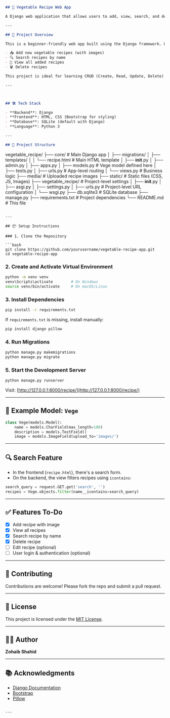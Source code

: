 
```markdown
## 🥗 Vegetable Recipe Web App

A Django web application that allows users to add, view, search, and delete vegetable recipes with image support.

---

## 📌 Project Overview

This is a beginner-friendly web app built using the Django framework. Users can:

- 📥 Add new vegetable recipes (with images)
- 🔍 Search recipes by name
- 🧾 View all added recipes
- 🗑️ Delete recipes

This project is ideal for learning CRUD (Create, Read, Update, Delete) operations in Django.

---



## 🛠️ Tech Stack

- **Backend**: Django
- **Frontend**: HTML, CSS (Bootstrap for styling)
- **Database**: SQLite (default with Django)
- **Language**: Python 3

---

## 📂 Project Structure

```

vegetable\_recipe/
├── core/                  # Main Django app
│   ├── migrations/
│   ├── templates/
│   │   └── recipe.html    # Main HTML template
│   ├── **init**.py
│   ├── admin.py
│   ├── apps.py
│   ├── models.py          # Vege model defined here
│   ├── tests.py
│   ├── urls.py            # App-level routing
│   └── views.py           # Business logic
├── media/                 # Uploaded recipe images
├── static/                # Static files (CSS, JS, Images)
├── vegetable\_recipe/      # Project-level settings
│   ├── **init**.py
│   ├── asgi.py
│   ├── settings.py
│   ├── urls.py            # Project-level URL configuration
│   └── wsgi.py
├── db.sqlite3             # SQLite database
├── manage.py
├── requirements.txt       # Project dependencies
└── README.md              # This file

````

---

## 📦 Setup Instructions

### 1. Clone the Repository

```bash
git clone https://github.com/yourusername/vegetable-recipe-app.git
cd vegetable-recipe-app
````

### 2. Create and Activate Virtual Environment

```bash
python -m venv venv
venv\Scripts\activate        # On Windows
source venv/bin/activate     # On macOS/Linux
```

### 3. Install Dependencies

```bash
pip install -r requirements.txt
```

If `requirements.txt` is missing, install manually:

```bash
pip install django pillow
```

### 4. Run Migrations

```bash
python manage.py makemigrations
python manage.py migrate
```

### 5. Start the Development Server

```bash
python manage.py runserver
```

Visit: [http://127.0.0.1:8000/recipe/](http://127.0.0.1:8000/recipe/)

---

## 🧾 Example Model: `Vege`

```python
class Vege(models.Model):
    name = models.CharField(max_length=100)
    description = models.TextField()
    image = models.ImageField(upload_to='images/')
```

---

## 🔍 Search Feature

* In the frontend (`recipe.html`), there's a search form.
* On the backend, the view filters recipes using `icontains`:

```python
search_query = request.GET.get('search', '')
recipes = Vege.objects.filter(name__icontains=search_query)
```

---

## ✅ Features To-Do

* [x] Add recipe with image
* [x] View all recipes
* [x] Search recipe by name
* [x] Delete recipe
* [ ] Edit recipe (optional)
* [ ] User login & authentication (optional)

---


## 🤝 Contributing

Contributions are welcome! Please fork the repo and submit a pull request.

---

## 📄 License

This project is licensed under the [MIT License](https://choosealicense.com/licenses/mit/).

---

## 🙋‍♂️ Author

**Zohaib Shahid**

---

## 📚 Acknowledgments

* [Django Documentation](https://docs.djangoproject.com/)
* [Bootstrap](https://getbootstrap.com/)
* [Pillow](https://python-pillow.org/)

```

---


